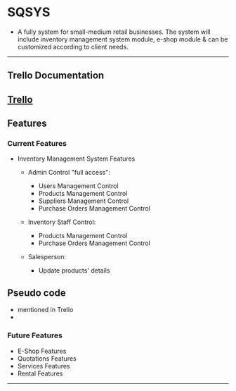 # SQSYS

- A fully system for small-medium retail businesses. The system will include inventory management system module, e-shop module & can be customized according to client needs.
---

## Trello Documentation
[Trello](https://trello.com/invite/b/685db5446ed1ef56ff7fcd9d/ATTI39e5d235182b515774200874ca3d724282599C3A/sqsys)
---

## Features

### Current Features
- Inventory Management System Features
    - Admin Control "full access":
        - Users Management Control
        - Products Management Control
        - Suppliers Management Control
        - Purchase Orders Management Control

    - Inventory Staff Control:
        - Products Management Control
        - Purchase Orders Management Control

    - Salesperson:
        - Update products' details

## Pseudo code 
- mentioned in Trello
- 
### Future Features
- E-Shop Features
- Quotations Features
- Services Features
- Rental Features
---


